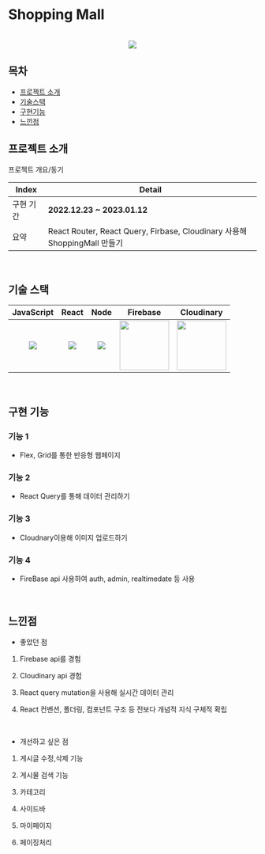 # Shopping Mall



<p align="center">
  <br>
<img src="https://user-images.githubusercontent.com/101728625/207009019-1a343bea-55b1-4f5e-ac09-7c4920c3a81b.png"/>
  <br>
</p>


## 목차
- [프로젝트 소개](#프로젝트-소개)
- [기술스택](#기술-스택)
- [구현기능](#구현-기능)
- [느낀점](#느낀점)



## 프로젝트 소개

<p align="justify">
프로젝트 개요/동기
</p>

<p align="center">

| Index | Detail                                                                                                                                                                                           |
|-------|--------------------------------------------------------------------------------------------------------------------------------------------------------------------------------------------------|
| 구현 기간 | **2022.12.23 ~ 2023.01.12**                                                                                                                                                                                                                                                                                                                                           
| 요약 |React Router, React Query, Firbase, Cloudinary 사용해 ShoppingMall 만들기 | 
</p>

<br>

## 기술 스택

| JavaScript |  React   |  Node   |  Firebase  |  Cloudinary  | 
| :--------: | :------: | :-----: |  :------:  |  :--------:  |
|   <img src="https://user-images.githubusercontent.com/101728625/205824814-ff390f33-e823-42f6-850d-eb906733f377.png">   | <img src="https://user-images.githubusercontent.com/101728625/205825066-16686d43-2f6b-4e8c-bd23-60afe900cd87.png"> | <img src="https://user-images.githubusercontent.com/101728625/205825143-b99d9b06-7ad1-4c37-879e-f51e3d5317e4.png"> |  <img src="https://user-images.githubusercontent.com/101728625/207011112-6d7b0234-ba77-4b8f-9597-286a6e5a4e80.png"  width='100px'/> | <img src="https://user-images.githubusercontent.com/101728625/207012209-c4bc68ca-2831-46a7-9a1d-8a99f462d452.png" width='100px' />





<br>

## 구현 기능


### 기능 1
- Flex, Grid를 통한 반응형 웹페이지

### 기능 2
- React Query를 통해 데이터 관리하기

### 기능 3
- Cloudnary이용해 이미지 업로드하기

### 기능 4
- FireBase api 사용하여 auth, admin, realtimedate 등 사용



<br>

## 느낀점

- 좋았던 점
<p align="justify">
  
1. Firebase api를 경험

2. Cloudinary api 경험

3. React query mutation을 사용해 실시간 데이터 관리 

4. React 컨벤션, 폴더링, 컴포넌트 구조 등 전보다 개념적 지식 구체적 확립
</p>

<br/>

- 개선하고 싶은 점
<p align="justify">
  
1. 게시글 수정,삭제 기능

2. 게시물 검색 기능

3. 카테고리

4. 사이드바 

5. 마이페이지

6. 페이징처리



</p>
